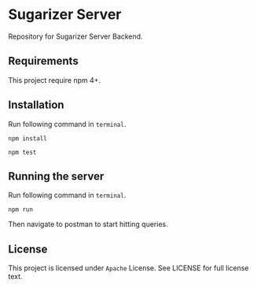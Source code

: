 # Sugarizer Server

Repository for Sugarizer Server Backend.

## Requirements

This project require npm 4+.

## Installation

Run following command in `terminal`.

    npm install

    npm test

## Running the server

Run following command in `terminal`.

    npm run

Then navigate to postman to start hitting queries.

## License

This project is licensed under `Apache` License. See LICENSE for full license text.
